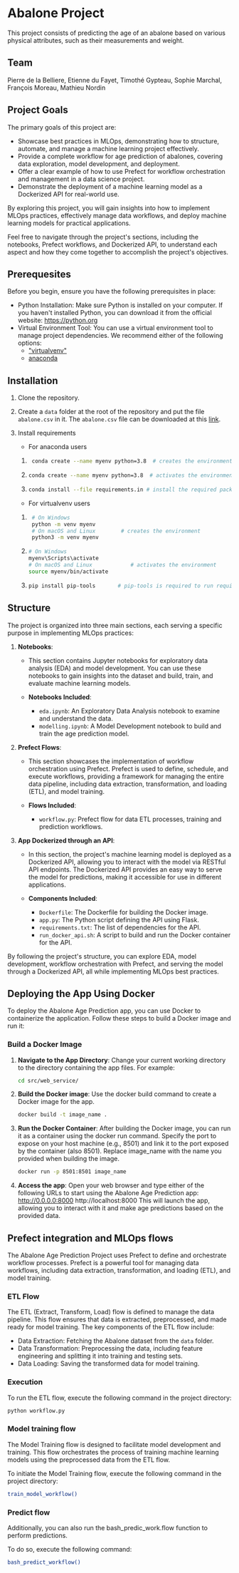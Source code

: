 # Abalone Project

This project consists of predicting the age of an abalone based on various physical attributes, such as their measurements and weight.

## Team

Pierre de la Belliere, Etienne du Fayet, Timothé Gypteau, Sophie Marchal, François Moreau, Mathieu Nordin

## Project Goals

The primary goals of this project are:

- Showcase best practices in MLOps, demonstrating how to structure, automate, and manage a machine learning project effectively.
- Provide a complete workflow for age prediction of abalones, covering data exploration, model development, and deployment.
- Offer a clear example of how to use Prefect for workflow orchestration and management in a data science project.
- Demonstrate the deployment of a machine learning model as a Dockerized API for real-world use.

By exploring this project, you will gain insights into how to implement MLOps practices, effectively manage data workflows, and deploy machine learning models for practical applications.

Feel free to navigate through the project's sections, including the notebooks, Prefect workflows, and Dockerized API, to understand each aspect and how they come together to accomplish the project's objectives.

## Prerequesites

Before you begin, ensure you have the following prerequisites in place:

- Python Installation: Make sure Python is installed on your computer. If you haven't installed Python, you can download it from the official website: https://python.org
- Virtual Environment Tool: You can use a virtual environment tool to manage project dependencies. We recommend either of the following options:
    * ["virtualvenv"](https://learnpython.com/blog/how-to-use-virtualenv-python/)
    * [anaconda](https://www.anaconda.com/download)

## Installation

1) Clone the repository.
2) Create a `data` folder at the root of the repository and put the file `abalone.csv` in it. The `abalone.csv` file can be downloaded at this [link](https://www.kaggle.com/datasets/rodolfomendes/abalone-dataset).
3) Install requirements
   - For anaconda users

    1) ```bash
        conda create --name myenv python=3.8  # creates the environment
        ```

    2)  ```bash
        conda create --name myenv python=3.8  # activates the environment
        ```

    3)  ```bash
        conda install --file requirements.in # install the required packages
        ```
    - For virtualvenv users

    1) ```bash
        # On Windows
        python -m venv myenv
        # On macOS and Linux        # creates the environment
        python3 -m venv myenv

    2)  ```bash
        # On Windows
        myenv\Scripts\activate
        # On macOS and Linux            # activates the environment
        source myenv/bin/activate

    3)  ```bash
        pip install pip-tools       # pip-tools is required to run requirements.in
        ```

## Structure

The project is organized into three main sections, each serving a specific purpose in implementing MLOps practices:

1. **Notebooks**:
   - This section contains Jupyter notebooks for exploratory data analysis (EDA) and model development. You can use these notebooks to gain insights into the dataset and build, train, and evaluate machine learning models.

   - **Notebooks Included**:
     - `eda.ipynb`: An Exploratory Data Analysis notebook to examine and understand the data.
     - `modelling.ipynb`: A Model Development notebook to build and train the age prediction model.

2. **Prefect Flows**:
   - This section showcases the implementation of workflow orchestration using Prefect. Prefect is used to define, schedule, and execute workflows, providing a framework for managing the entire data pipeline, including data extraction, transformation, and loading (ETL), and model training.

   - **Flows Included**:
     - `workflow.py`: Prefect flow for data ETL processes, training and prediction workflows.

3. **App Dockerized through an API**:
   - In this section, the project's machine learning model is deployed as a Dockerized API, allowing you to interact with the model via RESTful API endpoints. The Dockerized API provides an easy way to serve the model for predictions, making it accessible for use in different applications.

   - **Components Included**:
     - `Dockerfile`: The Dockerfile for building the Docker image.
     - `app.py`: The Python script defining the API using Flask.
     - `requirements.txt`: The list of dependencies for the API.
     - `run_docker_api.sh`: A script to build and run the Docker container for the API.

By following the project's structure, you can explore EDA, model development, workflow orchestration with Prefect, and serving the model through a Dockerized API, all while implementing MLOps best practices.

## Deploying the App Using Docker

To deploy the Abalone Age Prediction app, you can use Docker to containerize the application. Follow these steps to build a Docker image and run it:

### Build a Docker Image

1. **Navigate to the App Directory**:
   Change your current working directory to the directory containing the app files. For example:

   ```bash
   cd src/web_service/
   ```

2. **Build the Docker image**:
    Use the docker build command to create a Docker image for the app.

    ```bash
    docker build -t image_name .
    ```

3. **Run the Docker Container**:
    After building the Docker image, you can run it as a container using the docker run command. Specify the port to expose on your host machine (e.g., 8501) and link it to the port exposed by the container (also 8501). Replace image_name with the name you provided when building the image.

    ```bash
    docker run -p 8501:8501 image_name
    ```

4. **Access the app**:
    Open your web browser and type either of the following URLs to start using the Abalone Age Prediction app:
        http://0.0.0.0:8000
        http://localhost:8000
    This will launch the app, allowing you to interact with it and make age predictions based on the provided data.

## Prefect integration and MLOps flows

The Abalone Age Prediction Project uses Prefect to define and orchestrate workflow processes. Prefect is a powerful tool for managing data workflows, including data extraction, transformation, and loading (ETL), and model training.

### ETL Flow

The ETL (Extract, Transform, Load) flow is defined to manage the data pipeline. This flow ensures that data is extracted, preprocessed, and made ready for model training. The key components of the ETL flow include:

- Data Extraction: Fetching the Abalone dataset from the `data` folder.
- Data Transformation: Preprocessing the data, including feature engineering and splitting it into training and testing sets.
- Data Loading: Saving the transformed data for model training.

### Execution

To run the ETL flow, execute the following command in the project directory:

```bash
python workflow.py
```
### Model training flow

The Model Training flow is designed to facilitate model development and training. This flow orchestrates the process of training machine learning models using the preprocessed data from the ETL flow.

To initiate the Model Training flow, execute the following command in the project directory:

```bash
train_model_workflow()
```

### Predict flow

Additionally, you can also run the bash_predic_work.flow function to perform predictions.

To do so, execute the following command:

```bash
bash_predict_workflow()
```






